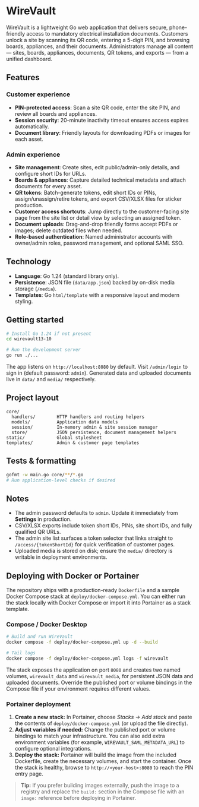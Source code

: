 # WireVault

WireVault is a lightweight Go web application that delivers secure, phone-friendly access to mandatory electrical installation documents. Customers unlock a site by scanning its QR code, entering a 5-digit PIN, and browsing boards, appliances, and their documents. Administrators manage all content — sites, boards, appliances, documents, QR tokens, and exports — from a unified dashboard.

## Features

### Customer experience
- **PIN-protected access**: Scan a site QR code, enter the site PIN, and review all boards and appliances.
- **Session security**: 20-minute inactivity timeout ensures access expires automatically.
- **Document library**: Friendly layouts for downloading PDFs or images for each asset.

### Admin experience
- **Site management**: Create sites, edit public/admin-only details, and configure short IDs for URLs.
- **Boards & appliances**: Capture detailed technical metadata and attach documents for every asset.
- **QR tokens**: Batch-generate tokens, edit short IDs or PINs, assign/unassign/retire tokens, and export CSV/XLSX files for sticker production.
- **Customer access shortcuts**: Jump directly to the customer-facing site page from the site list or detail view by selecting an assigned token.
- **Document uploads**: Drag-and-drop friendly forms accept PDFs or images; delete outdated files when needed.
- **Role-based authentication**: Named administrator accounts with owner/admin roles, password management, and optional SAML SSO.

## Technology
- **Language**: Go 1.24 (standard library only).
- **Persistence**: JSON file (`data/app.json`) backed by on-disk media storage (`/media`).
- **Templates**: Go `html/template` with a responsive layout and modern styling.

## Getting started

```bash
# Install Go 1.24 if not present
cd wirevault13-10

# Run the development server
go run ./...
```

The app listens on `http://localhost:8080` by default. Visit `/admin/login` to sign in (default password: `admin`). Generated data and uploaded documents live in `data/` and `media/` respectively.

## Project layout

```
core/
  handlers/        HTTP handlers and routing helpers
  models/          Application data models
  session/         In-memory admin & site session manager
  store/           JSON persistence, document management helpers
static/            Global stylesheet
templates/         Admin & customer page templates
```

## Tests & formatting

```bash
gofmt -w main.go core/**/*.go
# Run application-level checks if desired
```

## Notes
- The admin password defaults to `admin`. Update it immediately from **Settings** in production.
- CSV/XLSX exports include token short IDs, PINs, site short IDs, and fully qualified QR URLs.
- The admin site list surfaces a token selector that links straight to `/access/{tokenShortId}` for quick verification of customer pages.
- Uploaded media is stored on disk; ensure the `media/` directory is writable in deployment environments.

## Deploying with Docker or Portainer

The repository ships with a production-ready `Dockerfile` and a sample Docker Compose stack at `deploy/docker-compose.yml`. You can either run the stack locally with Docker Compose or import it into Portainer as a stack template.

### Compose / Docker Desktop

```bash
# Build and run WireVault
docker compose -f deploy/docker-compose.yml up -d --build

# Tail logs
docker compose -f deploy/docker-compose.yml logs -f wirevault
```

The stack exposes the application on port `8080` and creates two named volumes, `wirevault_data` and `wirevault_media`, for persistent JSON data and uploaded documents. Override the published port or volume bindings in the Compose file if your environment requires different values.

### Portainer deployment

1. **Create a new stack:** In Portainer, choose *Stacks → Add stack* and paste the contents of `deploy/docker-compose.yml` (or upload the file directly).
2. **Adjust variables if needed:** Change the published port or volume bindings to match your infrastructure. You can also add extra environment variables (for example, `WIREVAULT_SAML_METADATA_URL`) to configure optional integrations.
3. **Deploy the stack:** Portainer will build the image from the included Dockerfile, create the necessary volumes, and start the container. Once the stack is healthy, browse to `http://<your-host>:8080` to reach the PIN entry page.

> **Tip:** If you prefer building images externally, push the image to a registry and replace the `build:` section in the Compose file with an `image:` reference before deploying in Portainer.
